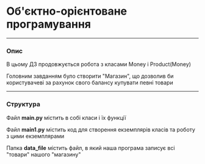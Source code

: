 # Об'єктно-орієнтоване програмування
____
### Опис
В цьому ДЗ продовжується робота з класами Money i Product(Money)

Головним завданням було створити "Магазин", що дозволив би користувачеві за рахунок свого балансу купувати певні товари

____
### Структура
Файл **main.py** містить в собі класи і їх функції

Файл **main1.py** містить код для створення екземплярів класів та роботу з цими екземплярами

Папка **data_file** містить файл, в який наша програма записує всі "товари" нашого "магазину"